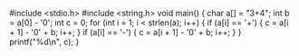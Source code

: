 #include <stdio.h>
#include <string.h>
void main()
{
	char a[] = "3+4";
	int b = a[0] - '0';
	int c = 0;
	for (int i = 1; i < strlen(a); i++)
	{
		if (a[i] == '+')
		{
			c = a[i + 1] - '0' + b;
			i++;
		}
		if (a[i] == '-')
		{
			c = a[i + 1] - '0' + b;
			i++;
		}
	}
	printf("%d\n", c);
  }
